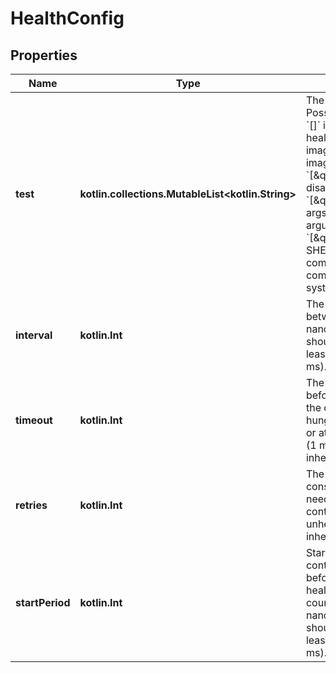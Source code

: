 
# HealthConfig

## Properties
Name | Type | Description | Notes
------------ | ------------- | ------------- | -------------
**test** | **kotlin.collections.MutableList&lt;kotlin.String&gt;** | The test to perform. Possible values are:  - &#x60;[]&#x60; inherit healthcheck from image or parent image - &#x60;[\&quot;NONE\&quot;]&#x60; disable healthcheck - &#x60;[\&quot;CMD\&quot;, args...]&#x60; exec arguments directly - &#x60;[\&quot;CMD-SHELL\&quot;, command]&#x60; run command with system&#39;s default shell  |  [optional]
**interval** | **kotlin.Int** | The time to wait between checks in nanoseconds. It should be 0 or at least 1000000 (1 ms). 0 means inherit.  |  [optional]
**timeout** | **kotlin.Int** | The time to wait before considering the check to have hung. It should be 0 or at least 1000000 (1 ms). 0 means inherit.  |  [optional]
**retries** | **kotlin.Int** | The number of consecutive failures needed to consider a container as unhealthy. 0 means inherit.  |  [optional]
**startPeriod** | **kotlin.Int** | Start period for the container to initialize before starting health-retries countdown in nanoseconds. It should be 0 or at least 1000000 (1 ms). 0 means inherit.  |  [optional]




